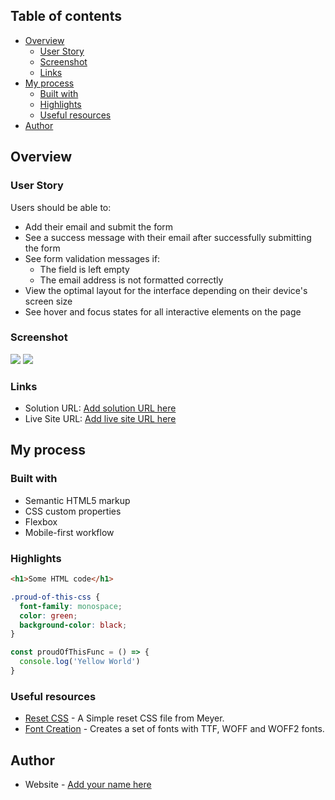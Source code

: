 ## Table of contents

- [Overview](#overview)
  - [User Story](#user-story)
  - [Screenshot](#screenshot)
  - [Links](#links)
- [My process](#my-process)
  - [Built with](#built-with)
  - [Highlights](#highlights)
  - [Useful resources](#useful-resources)
- [Author](#author)


## Overview

### User Story

Users should be able to:

- Add their email and submit the form
- See a success message with their email after successfully submitting the form
- See form validation messages if:
  - The field is left empty
  - The email address is not formatted correctly
- View the optimal layout for the interface depending on their device's screen size
- See hover and focus states for all interactive elements on the page

### Screenshot

![](./screenshot.jpg)
![](./screenshot.jpg)


### Links

- Solution URL: [Add solution URL here](https://your-solution-url.com)
- Live Site URL: [Add live site URL here](https://your-live-site-url.com)


## My process

### Built with

- Semantic HTML5 markup
- CSS custom properties
- Flexbox
- Mobile-first workflow


### Highlights

```html
<h1>Some HTML code</h1>
```
```css
.proud-of-this-css {
  font-family: monospace;
  color: green;
  background-color: black;
}
```
```js
const proudOfThisFunc = () => {
  console.log('Yellow World')
}
```


### Useful resources

- [Reset CSS](https://meyerweb.com/eric/tools/css/reset/) - A Simple reset CSS file from Meyer.
- [Font Creation](https://transfonter.org/) - Creates a set of fonts with TTF, WOFF and WOFF2 fonts.


## Author

- Website - [Add your name here](https://www.your-site.com)